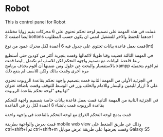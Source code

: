 # Robot
This is control panel for Robot

عملت في هذه المهمة على تصميم لوحة تحكم تحتوي على 6 محركات بقيم زوايا مختلفة
ايضا اضفت 2bottons
احدهما للحفظ والاخر للتشغيل اتمنى ان يكون حسب المطلوب


قمت بعمل قاعدة بيانات تحتوي على جدول فيه 6 أعمدة لكل محرك عمود من نوع(int)

في المهمة الثالثة قضيت وقتا طويلا لاكمالها  وقمت بتجربة أكثر من كودين حتى أستطيع ربط قاعدة البيانات مع تصميم واجهة التحكم
لكن للاسف لم تكتمل , ايضا قمت بالاستفسار والبحث عن حلول ومن ضمنها أن أقوم بحذف برنامج
xampp
ثم اقوم بتحميله مرة أخرى وقمت بذلك ولكن للاسف لم ينفع ذلك


في الجزئية الأولى من المهمة الثانية قمت بتصميم واجهة تحكم بقاعدة الروبوت تحتوي علي 5 ازرار
لليمين واليسار وللامام والخلف وزر في الوسط للتوقف 
وقمت باضافة عنوان لها وهو 
"لوحة تحكم بقاعدة الروبوت"

في الجزئية الثانية من المهمة الثانية قمت بعمل قاعدة بيانات خاصة بتصميم واجهة للتحكم بقاعدة الروبوت
قمت بانشاء 6 اعمدة لكل رز في القاعدة

قمت بدمج لوحة التحكم الذراع مع لوحة التحكم بالقاعدة في واجهة واحدة

قمت بعرض والواجهة بطريقة 
mobile web view
وذلك عن طريق الضغط على 
ctrl+shift+i
ثم
ctrl+shift+m
وقمت بعرضها على طريقة عرض موبايل Galaxy S5
